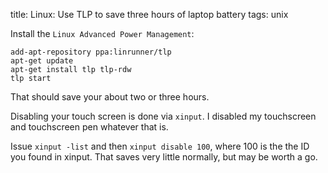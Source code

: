 title: Linux: Use TLP to save three hours of laptop battery
tags: unix

Install the `Linux Advanced Power Management`: 

    add-apt-repository ppa:linrunner/tlp
    apt-get update
    apt-get install tlp tlp-rdw
    tlp start

That should save your about two or three hours.

Disabling your touch screen is done via `xinput`. I disabled my touchscreen and touchscreen pen whatever that is.

Issue `xinput -list` and then `xinput disable 100`, where 100 is the the ID you found in xinput. That saves very little normally, but may be worth a go.
